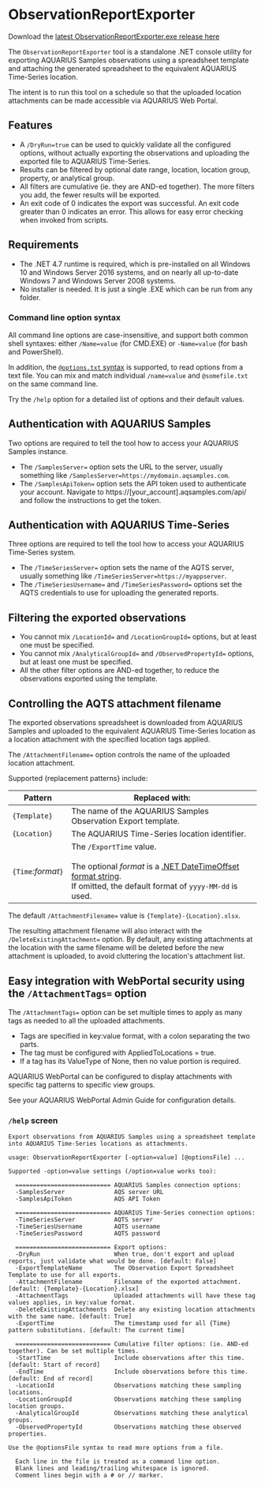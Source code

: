 ﻿# ObservationReportExporter

Download the [latest ObservationReportExporter.exe release here](../../../../../releases/latest)

The `ObservationReportExporter` tool is a standalone .NET console utility for exporting AQUARIUS Samples observations using a spreadsheet template and attaching the generated spreadsheet to the equivalent AQUARIUS Time-Series location.

The intent is to run this tool on a schedule so that the uploaded location attachments can be made accessible via AQUARIUS Web Portal.

## Features

- A `/DryRun=true` can be used to quickly validate all the configured options, without actually exporting the observations and uploading the exported file to AQUARIUS Time-Series.
- Results can be filtered by optional date range, location, location group, property, or analytical group.
- All filters are cumulative (ie. they are AND-ed together). The more filters you add, the fewer results will be exported.
- An exit code of 0 indicates the export was successful. An exit code greater than 0 indicates an error. This allows for easy error checking when invoked from scripts.

## Requirements

- The .NET 4.7 runtime is required, which is pre-installed on all Windows 10 and Windows Server 2016 systems, and on nearly all up-to-date Windows 7 and Windows Server 2008 systems.
- No installer is needed. It is just a single .EXE which can be run from any folder.

### Command line option syntax

All command line options are case-insensitive, and support both common shell syntaxes: either `/Name=value` (for CMD.EXE) or `-Name=value` (for bash and PowerShell).

In addition, the [`@options.txt` syntax](https://github.com/AquaticInformatics/examples/wiki/Common-command-line-options) is supported, to read options from a text file. You can mix and match individual `/name=value` and `@somefile.txt` on the same command line.

Try the `/help` option for a detailed list of options and their default values.

## Authentication with AQUARIUS Samples

Two options are required to tell the tool how to access your AQUARIUS Samples instance.

- The `/SamplesServer=` option sets the URL to the server, usually something like `/SamplesServer=https://mydomain.aqsamples.com`.
- The `/SamplesApiToken=` option sets the API token used to authenticate your account. Navigate to https://[your_account].aqsamples.com/api/ and follow the instructions to get the token.

## Authentication with AQUARIUS Time-Series

Three options are required to tell the tool how to access your AQUARIUS Time-Series system.

- The `/TimeSeriesServer=` option sets the name of the AQTS server, usually something like `/TimeSeriesServer=https://myappserver`.
- The `/TimeSeriesUsername=` and `/TimeSeriesPassword=` options set the AQTS credentials to use for uploading the generated reports.

## Filtering the exported observations

- You cannot mix `/LocationId=` and `/LocationGroupId=` options, but at least one must be specified.
- You cannot mix `/AnalyticalGroupId=` and `/ObservedPropertyId=` options, but at least one must be specified.
- All the other filter options are AND-ed together, to reduce the observations exported using the template.

## Controlling the AQTS attachment filename

The exported observations spreadsheet is downloaded from AQUARIUS Samples and uploaded to the equivalent AQUARIUS Time-Series
location as a location attachment with the specified location tags applied.

The `/AttachmentFilename=` option controls the name of the uploaded location attachment.

Supported \{replacement patterns} include:

| Pattern | Replaced with: |
|---|---|
| `{Template}` | The name of the AQUARIUS Samples Observation Export template. |
| `{Location}` | The AQUARIUS Time-Series location identifier. |
| `{Time`*:format*`}` | The `/ExportTime` value. <br/><br/> The optional *format* is a [.NET DateTimeOffset format string](https://docs.microsoft.com/en-us/dotnet/standard/base-types/standard-date-and-time-format-strings). <br/>If omitted, the default format of `yyyy-MM-dd` is used.|

The default `/AttachmentFilename=` value is `{Template}-{Location}.xlsx`.

The resulting attachment filename will also interact with the `/DeleteExistingAttachment=` option.
By default, any existing attachments at the location with the same filename will be deleted before the new attachment is uploaded, to avoid cluttering the location's attachment list.

## Easy integration with WebPortal security using the `/AttachmentTags=` option

The `/AttachmentTags=` option can be set multiple times to apply as many tags as needed to all the uploaded attachments.

- Tags are specified in key:value format, with a colon separating the two parts.
- The tag must be configured with AppliedToLocations = true.
- If a tag has its ValueType of None, then no value portion is required.

AQUARIUS WebPortal can be configured to display attachments with specific tag patterns to specific view groups.

See your AQUARIUS WebPortal Admin Guide for configuration details.

### `/help` screen

```
Export observations from AQUARIUS Samples using a spreadsheet template into AQUARIUS Time-Series locations as attachments.

usage: ObservationReportExporter [-option=value] [@optionsFile] ...

Supported -option=value settings (/option=value works too):

  =========================== AQUARIUS Samples connection options:
  -SamplesServer              AQS server URL
  -SamplesApiToken            AQS API Token

  =========================== AQUARIUS Time-Series connection options:
  -TimeSeriesServer           AQTS server
  -TimeSeriesUsername         AQTS username
  -TimeSeriesPassword         AQTS password

  =========================== Export options:
  -DryRun                     When true, don't export and upload reports, just validate what would be done. [default: False]
  -ExportTemplateName         The Observation Export Spreadsheet Template to use for all exports.
  -AttachmentFilename         Filename of the exported attachment. [default: {Template}-{Location}.xlsx]
  -AttachmentTags             Uploaded attachments will have these tag values applies, in key:value format.
  -DeleteExistingAttachments  Delete any existing location attachments with the same name. [default: True]
  -ExportTime                 The timestamp used for all {Time} pattern substitutions. [default: The current time]

  =========================== Cumulative filter options: (ie. AND-ed together). Can be set multiple times.
  -StartTime                  Include observations after this time. [default: Start of record]
  -EndTime                    Include observations before this time. [default: End of record]
  -LocationId                 Observations matching these sampling locations.
  -LocationGroupId            Observations matching these sampling location groups.
  -AnalyticalGroupId          Observations matching these analytical groups.
  -ObservedPropertyId         Observations matching these observed properties.

Use the @optionsFile syntax to read more options from a file.

  Each line in the file is treated as a command line option.
  Blank lines and leading/trailing whitespace is ignored.
  Comment lines begin with a # or // marker.
```
